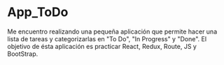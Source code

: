 # App_ToDo
Me encuentro realizando una pequeña aplicación que permite hacer una lista de tareas y categorizarlas en "To Do", "In Progress" y "Done".
El objetivo de ésta aplicación es practicar React, Redux, Route, JS y BootStrap. 
